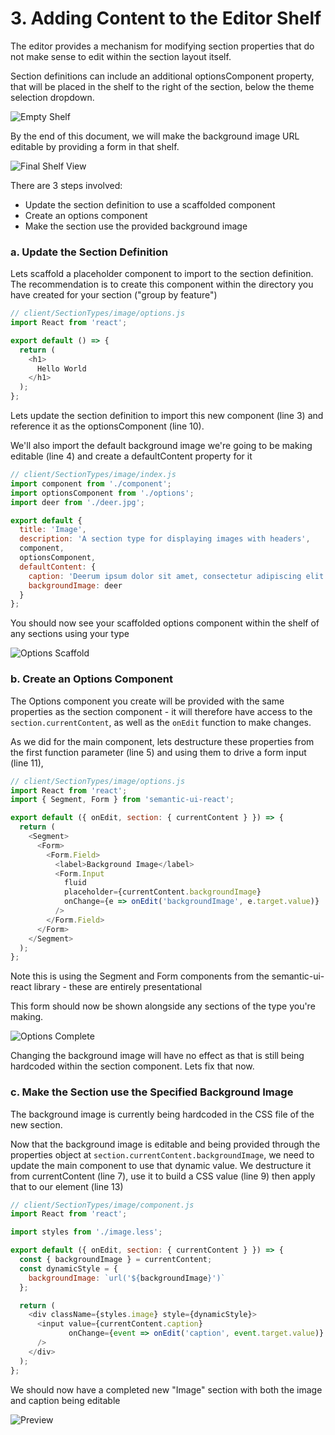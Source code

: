 # 3. Adding Content to the Editor Shelf
The editor provides a mechanism for modifying section properties that do not make sense to edit within the section layout itself.

Section definitions can include an additional optionsComponent property, that will be placed in the shelf to the right of the section, below the theme selection dropdown.

![Empty Shelf](./images/yourOptionsHere.png?raw=true "Empty Shelf")

By the end of this document, we will make the background image URL editable by providing a form in that shelf.

![Final Shelf View](./images/customisationComplete.png?raw=true "Final Shelf View")

There are 3 steps involved:

  - Update the section definition to use a scaffolded component
  - Create an options component
  - Make the section use the provided background image

### a. Update the Section Definition
Lets scaffold a placeholder component to import to the section definition.  The recommendation is to create this component within the directory you have created for your section ("group by feature")

```js
// client/SectionTypes/image/options.js
import React from 'react';

export default () => {
  return (
    <h1>
      Hello World
    </h1>
  );
};
```

Lets update the section definition to import this new component (line 3) and reference it as the optionsComponent (line 10).

We'll also import the default background image we're going to be making editable (line 4) and create a defaultContent property for it

```js
// client/SectionTypes/image/index.js
import component from './component';
import optionsComponent from './options';
import deer from './deer.jpg';

export default {
  title: 'Image',
  description: 'A section type for displaying images with headers',
  component,
  optionsComponent,
  defaultContent: {
    caption: 'Deerum ipsum dolor sit amet, consectetur adipiscing elit',
    backgroundImage: deer
  }
};
```

You should now see your scaffolded options component within the shelf of any sections using your type

![Options Scaffold](./images/optionsScaffold.png?raw=true "Options Scaffold")

### b. Create an Options Component
The Options component you create will be provided with the same properties as the section component - it will therefore have access to the `section.currentContent`, as well as the `onEdit` function to make changes.

As we did for the main component, lets destructure these properties from the first function parameter (line 5) and using them to drive a form input (line 11),

```js
// client/SectionTypes/image/options.js
import React from 'react';
import { Segment, Form } from 'semantic-ui-react';

export default ({ onEdit, section: { currentContent } }) => {
  return (
    <Segment>
      <Form>
        <Form.Field>
          <label>Background Image</label>
          <Form.Input
            fluid
            placeholder={currentContent.backgroundImage}
            onChange={e => onEdit('backgroundImage', e.target.value)}
          />
        </Form.Field>
      </Form>
    </Segment>
  );
};
```

Note this is using the Segment and Form components from the semantic-ui-react library - these are entirely presentational

This form should now be shown alongside any sections of the type you're making.

![Options Complete](./images/optionsComplete.png?raw=true "Options Complete")

Changing the background image will have no effect as that is still being hardcoded within the section component.  Lets fix that now.

### c. Make the Section use the Specified Background Image
The background image is currently being hardcoded in the CSS file of the new section.

Now that the background image is editable and being provided through the properties object at  `section.currentContent.backgroundImage`, we need to update the main component to use that dynamic value.  We destructure it from currentContent (line 7), use it to build a CSS value (line 9) then apply that to our element (line 13)

```js
// client/SectionTypes/image/component.js
import React from 'react';

import styles from './image.less';

export default ({ onEdit, section: { currentContent } }) => {
  const { backgroundImage } = currentContent;
  const dynamicStyle = {
    backgroundImage: `url('${backgroundImage}')`
  };

  return (
    <div className={styles.image} style={dynamicStyle}>
      <input value={currentContent.caption}
             onChange={event => onEdit('caption', event.target.value)}
      />
    </div>
  );
};
```

We should now have a completed new "Image" section with both the image and caption being editable

![Preview](./images/preview.png?raw=true "Preview")